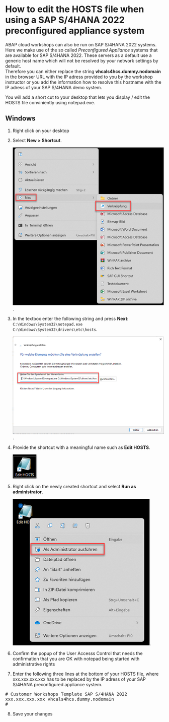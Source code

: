# How to edit the HOSTS file when using a SAP S/4HANA 2022 preconfigured appliance system

ABAP cloud workshops can also be run on SAP S/4HANA 2022 systems. Here we make use of the so called *Preconfigured Appliance* systems that are available for SAP S/4HANA 2022.
These servers as a default use a generic host name which will not be resolved by your network settings by default.  
Therefore you can either replace the string **vhcals4hcs.dummy.nodomain** in the browser URL with the IP adress provided to you by the workshop instructor or you add the information how to resolve this hostname with the IP adress of your SAP S/4HANA demo system.

You will add a short cut to your desktop that lets you display / edit the HOSTS file conviniently using notepad.exe.   

## Windows 

1. Right click on your desktop 
2. Select **New > Shortcut**.

   ![Edit HOSTS](images/100_edit_hosts.png).

3. In the textbox enter the following string and press **Next**:
   `C:\Windows\System32\notepad.exe C:\Windows\System32\drivers\etc\hosts`. 
   
   ![Edit HOSTS](images/102_edit_hosts.png).
   
4. Provide the shortcut with a meaningful name such as **Edit HOSTS**.

   ![Edit HOSTS](images/105_edit_hosts.png).

5. Right click on the newly created shortcut and select **Run as administrator**.   
 
   ![Edit HOSTS](images/110_edit_hosts.png).

7. Confirm the popup of the User Accesss Control that needs the confirmation that you are OK with notepad being started with administrative rights

8. Enter the following three lines at the bottom of your HOSTS file, where xxx.xxx.xxx.xxx has to be replaced by the IP adress of your SAP S/4HANA preconfigured appliance system.

<pre>
# Customer Workshops Template SAP S/4HANA 2022
xxx.xxx.xxx.xxx vhcals4hcs.dummy.nodomain
#
</pre>

8. Save your changes 




